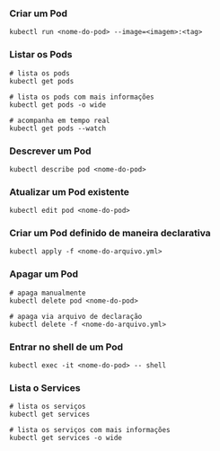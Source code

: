 ### Criar um Pod

```shell
kubectl run <nome-do-pod> --image=<imagem>:<tag>
```

### Listar os Pods

```shell
# lista os pods
kubectl get pods

# lista os pods com mais informações
kubectl get pods -o wide

# acompanha em tempo real
kubectl get pods --watch
```

### Descrever um Pod

```shell
kubectl describe pod <nome-do-pod>
```

### Atualizar um Pod existente

```shell
kubectl edit pod <nome-do-pod>
```

### Criar um Pod definido de maneira declarativa

```shell
kubectl apply -f <nome-do-arquivo.yml>
```

### Apagar um Pod

```shell
# apaga manualmente
kubectl delete pod <nome-do-pod>

# apaga via arquivo de declaração
kubectl delete -f <nome-do-arquivo.yml>
```

### Entrar no shell de um Pod

```shell
kubectl exec -it <nome-do-pod> -- shell
```

### Lista o Services

```shell
# lista os serviços
kubectl get services

# lista os serviços com mais informações
kubectl get services -o wide
```
